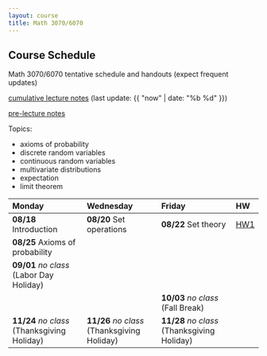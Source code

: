```yaml
---
layout: course
title: Math 3070/6070
---
```


## Course Schedule

Math 3070/6070 tentative schedule and handouts (expect frequent updates)

[cumulative lecture notes](../notes/combined.pdf) (last update: {{ "now" | date: "%b %d" }})

[pre-lecture notes](../notes/current.pdf)


<!---->

Topics:

- axioms of probability
- discrete random variables
- continuous random variables
- multivariate distributions
- expectation
- limit theorem


| Monday | Wednesday | Friday | HW |
|:-----------|:-----------|:------------|:---|
| **08/18** Introduction | **08/20** Set operations   | **08/22** Set theory  | [HW1](../HW/HW1/HW1.pdf) |
| **08/25** Axioms of probability | | | |
| **09/01** _no class_ (Labor Day Holiday) | | | |
| | | **10/03** _no class_ (Fall Break) | |
| **11/24** _no class_ (Thanksgiving Holiday) | **11/26**  _no class_ (Thanksgiving Holiday) | **11/28**  _no class_ (Thanksgiving Holiday) | |
